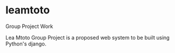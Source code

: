 # leamtoto
Group Project Work 

Lea Mtoto Group Project is a proposed web system to be built using Python's django. 

